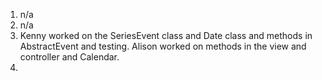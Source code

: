 1. n/a
2. n/a
3. Kenny worked on the SeriesEvent class and Date class and methods in AbstractEvent and testing.
Alison worked on methods in the view and controller and Calendar.
4. 